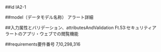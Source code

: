 ##id
IA2-1

##model（データモデル名称）
アラート詳細

##入力属性とバリデーション、attributesAndValidation
Ft.53:セキュリティアラートのアプリ・ウェブでの閲覧機能

##requirements要件番号
7,10,298,316

